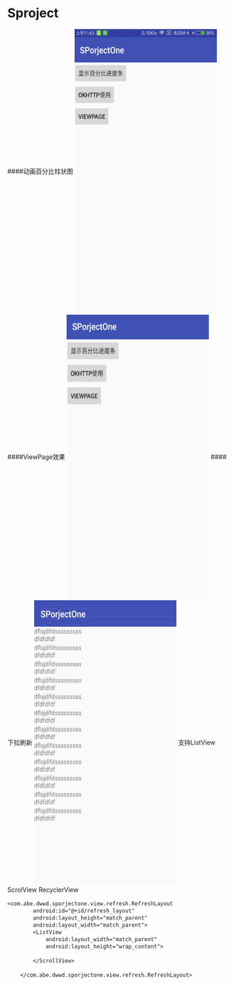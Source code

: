 # Sproject
####动画百分比柱状图
<img src="https://github.com/yyyAndroid/Sproject/blob/master/gif/GIF.gif" width = "320" height = "640" align=center />
####ViewPage效果
<img src="https://github.com/yyyAndroid/Sproject/blob/master/gif/GIF2.gif" width = "320" height = "640" align=center />
####下拉刷新 
<img src="https://github.com/yyyAndroid/Sproject/blob/master/gif/GIF3.gif" width = "320" height = "640" align=center />
支持ListView ScrolView  RecyclerView
```
<com.abe.dwwd.sporjectone.view.refresh.RefreshLayout
        android:id="@+id/refresh_layout"
        android:layout_height="match_parent"
        android:layout_width="match_parent">
        <ListView
            android:layout_width="match_parent"
            android:layout_height="wrap_content">
        
        </ScrollView>

    </com.abe.dwwd.sporjectone.view.refresh.RefreshLayout>
```